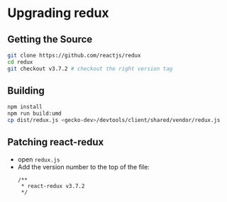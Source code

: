 [//]: # (
  This Source Code Form is subject to the terms of the Mozilla Public License, v. 2.0. If a copy of the MPL was not distributed with this file, You can obtain one at http://mozilla.org/MPL/2.0/.
)

# Upgrading redux

## Getting the Source

```bash
git clone https://github.com/reactjs/redux
cd redux
git checkout v3.7.2 # checkout the right version tag
```

## Building

```bash
npm install
npm run build:umd
cp dist/redux.js <gecko-dev>/devtools/client/shared/vendor/redux.js
```

## Patching react-redux

- open `redux.js`
- Add the version number to the top of the file:
  ```
  /**
   * react-redux v3.7.2
   */
  ```
